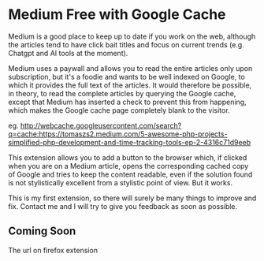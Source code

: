 # Medium Free with Google Cache

Medium is a good place to keep up to date if you work on the web, although the articles tend to have click bait titles and focus on current trends (e.g. Chatgpt and AI tools at the moment).

Medium uses a paywall and allows you to read the entire articles only upon subscription, but it's a foodie and wants to be well indexed on Google, to which it provides the full text of the articles. It would therefore be possible, in theory, to read the complete articles by querying the Google cache, except that Medium has inserted a check to prevent this from happening, which makes the Google cache page completely blank to the visitor.

eg. http://webcache.googleusercontent.com/search?q=cache:https://tomaszs2.medium.com/5-awesome-php-projects-simplified-php-development-and-time-tracking-tools-ep-2-4316c71d9eeb

This extension allows you to add a button to the browser which, if clicked when you are on a Medium article, opens the corresponding cached copy of Google and tries to keep the content readable, even if the solution found is not stylistically excellent from a stylistic point of view. But it works.

This is my first extension, so there will surely be many things to improve and fix. Contact me and I will try to give you feedback as soon as possible.

## Coming Soon
The url on firefox extension